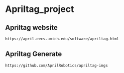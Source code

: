 # Apriltag_project


## Apriltag website
```
https://april.eecs.umich.edu/software/apriltag.html
```

## Apriltag Generate
```
https://github.com/AprilRobotics/apriltag-imgs
```
